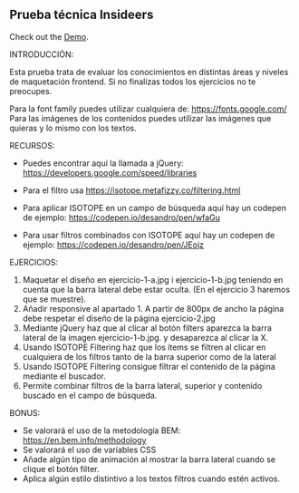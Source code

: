 ## Prueba técnica Insideers

Check out the <a href="https://juanjotorres.net/projects/insideers/" target="_blank">Demo</a>.

INTRODUCCIÓN:

Esta prueba trata de evaluar los conocimientos en distintas áreas y niveles de maquetación frontend. Si no finalizas todos los ejercicios no te preocupes.

Para la font family puedes utilizar cualquiera de: https://fonts.google.com/
Para las imágenes de los contenidos puedes utilizar las imágenes que quieras y lo mismo con los textos.

RECURSOS:

- Puedes encontrar aquí la llamada a jQuery: https://developers.google.com/speed/libraries

- Para el filtro usa https://isotope.metafizzy.co/filtering.html
- Para aplicar ISOTOPE en un campo de búsqueda aquí hay un codepen de ejemplo: https://codepen.io/desandro/pen/wfaGu
- Para usar filtros combinados con ISOTOPE aquí hay un codepen de ejemplo: https://codepen.io/desandro/pen/JEojz

EJERCICIOS:

1.	Maquetar el diseño en ejercicio-1-a.jpg i ejercicio-1-b.jpg teniendo en cuenta que la barra lateral debe estar oculta. (En el ejercicio 3 haremos que se muestre).
2.	Añadir responsive al apartado 1.  A partir de 800px de ancho la página debe respetar el diseño de la página ejercicio-2.jpg
3.	Mediante jQuery haz que al clicar al botón filters aparezca la barra lateral de la imagen ejercicio-1-b.jpg. y desaparezca al clicar la X.
4.	Usando ISOTOPE Filtering haz que los ítems se filtren al clicar en cualquiera de los filtros tanto de la barra superior como de la lateral
5.	Usando ISOTOPE Filtering consigue filtrar el contenido de la página mediante el buscador.
6.	Permite combinar filtros de la barra lateral, superior y contenido buscado en el campo de búsqueda.

BONUS:

- Se valorará el uso de la metodología BEM: https://en.bem.info/methodology
- Se valorará el uso de variables CSS
- Añade algún tipo de animación al mostrar la barra lateral cuando se clique el botón filter.
- Aplica algún estilo distintivo a los textos filtros cuando estén activos.
